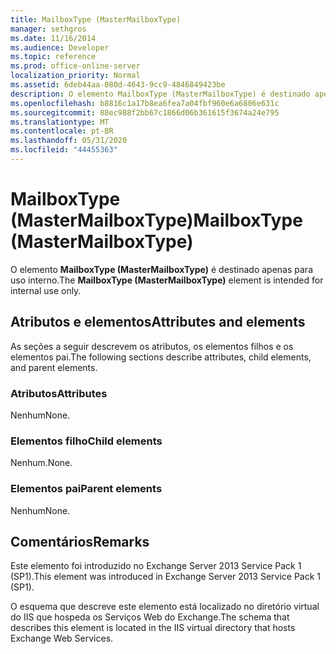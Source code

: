 ```yaml
---
title: MailboxType (MasterMailboxType)
manager: sethgros
ms.date: 11/16/2014
ms.audience: Developer
ms.topic: reference
ms.prod: office-online-server
localization_priority: Normal
ms.assetid: 6deb44aa-080d-4643-9cc9-4846849423be
description: O elemento MailboxType (MasterMailboxType) é destinado apenas para uso interno.
ms.openlocfilehash: b8816c1a17b8ea6fea7a04fbf960e6a6806e631c
ms.sourcegitcommit: 88ec988f2bb67c1866d06b361615f3674a24e795
ms.translationtype: MT
ms.contentlocale: pt-BR
ms.lasthandoff: 05/31/2020
ms.locfileid: "44455363"
---
```

# <a name="mailboxtype-mastermailboxtype"></a><span data-ttu-id="c53fa-103">MailboxType (MasterMailboxType)</span><span class="sxs-lookup"><span data-stu-id="c53fa-103">MailboxType (MasterMailboxType)</span></span>

<span data-ttu-id="c53fa-104">O elemento **MailboxType (MasterMailboxType)** é destinado apenas para uso interno.</span><span class="sxs-lookup"><span data-stu-id="c53fa-104">The **MailboxType (MasterMailboxType)** element is intended for internal use only.</span></span> 

## <a name="attributes-and-elements"></a><span data-ttu-id="c53fa-105">Atributos e elementos</span><span class="sxs-lookup"><span data-stu-id="c53fa-105">Attributes and elements</span></span>

<span data-ttu-id="c53fa-106">As seções a seguir descrevem os atributos, os elementos filhos e os elementos pai.</span><span class="sxs-lookup"><span data-stu-id="c53fa-106">The following sections describe attributes, child elements, and parent elements.</span></span>
  
### <a name="attributes"></a><span data-ttu-id="c53fa-107">Atributos</span><span class="sxs-lookup"><span data-stu-id="c53fa-107">Attributes</span></span>

<span data-ttu-id="c53fa-108">Nenhum</span><span class="sxs-lookup"><span data-stu-id="c53fa-108">None.</span></span>
  
### <a name="child-elements"></a><span data-ttu-id="c53fa-109">Elementos filho</span><span class="sxs-lookup"><span data-stu-id="c53fa-109">Child elements</span></span>

<span data-ttu-id="c53fa-110">Nenhum.</span><span class="sxs-lookup"><span data-stu-id="c53fa-110">None.</span></span>
  
### <a name="parent-elements"></a><span data-ttu-id="c53fa-111">Elementos pai</span><span class="sxs-lookup"><span data-stu-id="c53fa-111">Parent elements</span></span>

<span data-ttu-id="c53fa-112">Nenhum</span><span class="sxs-lookup"><span data-stu-id="c53fa-112">None.</span></span>
  
## <a name="remarks"></a><span data-ttu-id="c53fa-113">Comentários</span><span class="sxs-lookup"><span data-stu-id="c53fa-113">Remarks</span></span>

<span data-ttu-id="c53fa-114">Este elemento foi introduzido no Exchange Server 2013 Service Pack 1 (SP1).</span><span class="sxs-lookup"><span data-stu-id="c53fa-114">This element was introduced in Exchange Server 2013 Service Pack 1 (SP1).</span></span>
  
<span data-ttu-id="c53fa-115">O esquema que descreve este elemento está localizado no diretório virtual do IIS que hospeda os Serviços Web do Exchange.</span><span class="sxs-lookup"><span data-stu-id="c53fa-115">The schema that describes this element is located in the IIS virtual directory that hosts Exchange Web Services.</span></span>
  

